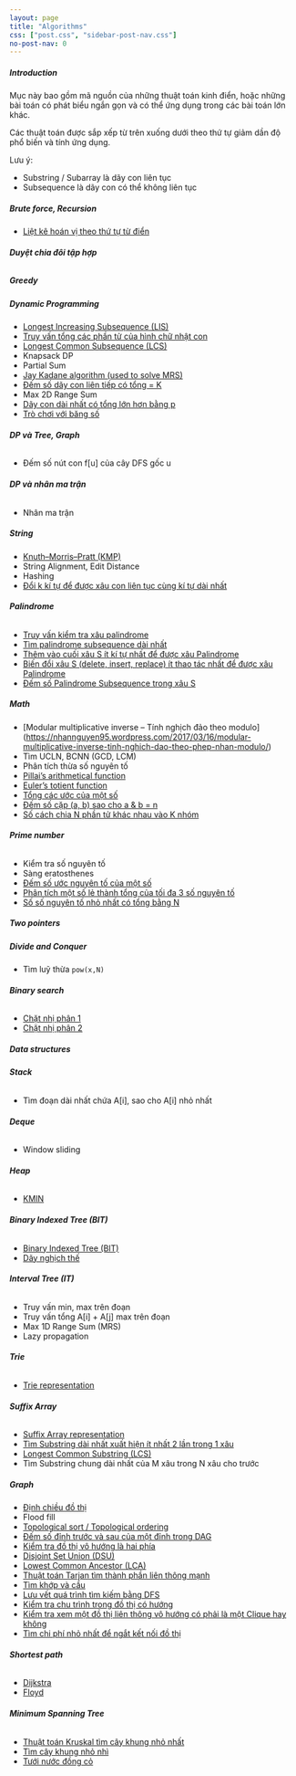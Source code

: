 ```yaml
---
layout: page
title: "Algorithms"
css: ["post.css", "sidebar-post-nav.css"]
no-post-nav: 0
---
```

##### **Introduction**
Mục này bao gồm mã nguồn của những thuật toán kinh điển, hoặc những bài toán có phát biểu ngắn gọn và có thể ứng dụng trong các bài toán lớn khác.

Các thuật toán được sắp xếp từ trên xuống dưới theo thứ tự giảm dần độ phổ biến và tính ứng dụng.

Lưu ý:
+ Substring / Subarray là dãy con liên tục
+ Subsequence là dãy con có thể không liên tục

##### **Brute force, Recursion**
* [Liệt kê hoán vị theo thứ tự từ điển](https://nhannguyen95.wordpress.com/2016/03/07/thuat-toan-liet-ke-hoan-vi-theo-thu-tu-tu-dien/)

###### **Duyệt chia đôi tập hợp**

##### **Greedy**

##### **Dynamic Programming**
* [Longest Increasing Subsequence (LIS)](https://nhannguyen95.wordpress.com/2017/02/27/lis-day-con-tang-dai-nhat/)
* [Truy vấn tổng các phần tử của hình chữ nhật con](https://nhannguyen95.github.io/2017/08/01/truy-van-tong-phan-tu-cua-hinh-chu-nhat-con)
* [Longest Common Subsequence (LCS)](https://nhannguyen95.github.io/2017/08/02/day-con-chung-khong-lien-ke-dai-nhat)
* Knapsack DP
* Partial Sum
* [Jay Kadane algorithm (used to solve MRS)](https://nhannguyen95.wordpress.com/2017/03/23/day-con-lien-tiep-co-tong-lon-nhat/)
* [Đếm số dãy con liên tiếp có tổng = K](http://codeforces.com/problemset/problem/165/C)
* Max 2D Range Sum
* [Dãy con dài nhất có tổng lớn hơn bằng p](https://nhannguyen95.github.io/2017/08/02/day-con-dai-nhat-co-tong-lon-hon-bang-p)
* [Trò chơi với băng số](https://nhannguyen95.github.io/2017/08/02/tro-choi-voi-bang-so)

###### **DP và Tree, Graph**
* Đếm số nút con f[u] của cây DFS gốc u

###### **DP và nhân ma trận**
* Nhân ma trận

##### **String**
* [Knuth–Morris–Pratt (KMP)](https://nhannguyen95.wordpress.com/2017/02/27/kmp/)
* String Alignment, Edit Distance
* Hashing
* [Đổi k kí tự để được xâu con liên tục cùng kí tự dài nhất](https://nhannguyen95.github.io/2017/07/21/doi-k-ki-tu-de-duoc-xau-con-lien-tuc-cung-ki-tu-dai-nhat)

###### **Palindrome**
* [Truy vấn kiểm tra xâu palindrome](https://nhannguyen95.github.io/2017/08/01/truy-van-kiem-tra-xau-palindrome)
* [Tìm palindrome subsequence dài nhất](https://nhannguyen95.github.io/2017/08/01/tim-xau-con-palindrome-dai-nhat)
* [Thêm vào cuối xâu S ít kí tự nhất để được xâu Palindrome](https://nhannguyen95.wordpress.com/2017/03/02/uva-11475-extend-to-palindrome/)
* [Biến đổi xâu S (delete, insert, replace) ít thao tác nhất để được xâu Palindrome](https://nhannguyen95.wordpress.com/2017/03/12/uva-10739-string-to-palindrome/)
* [Đếm số Palindrome Subsequence trong xâu S](https://nhannguyen95.wordpress.com/2017/03/13/uva-10617-again-palindrome/)


##### **Math**
* [Modular multiplicative inverse – Tính nghịch đảo theo modulo] (https://nhannguyen95.wordpress.com/2017/03/16/modular-multiplicative-inverse-tinh-nghich-dao-theo-phep-nhan-modulo/)
* Tìm UCLN, BCNN (GCD, LCM)
* Phân tích thừa số nguyên tố
* [Pillai’s arithmetical function](https://nhannguyen95.wordpress.com/2017/02/01/pillais-arithmetical-function-thuat-toan-tinh-ham-pillai/)
* [Euler’s totient function](https://nhannguyen95.wordpress.com/2017/02/01/978/)
* [Tổng các ước của một số](https://nhannguyen95.github.io/2017/08/01/tong-cac-uoc-cua-mot-so)
* [Đếm số cặp (a, b) sao cho a & b = n](https://nhannguyen95.github.io/2017/07/30/dem-so-cap-(a,b)-sao-cho-a&b=n)
* [Số cách chia N phần tử khác nhau vào K nhóm](https://nhannguyen95.github.io/2017/08/09/so-cach-chia-n-phan-tu-khac-nhau-thanh-k-nhom)

###### **Prime number**
* Kiểm tra số nguyên tố
* Sàng eratosthenes
* [Đếm số ước nguyên tố của một số](https://nhannguyen95.github.io/2017/07/28/dem-so-uoc-nguyen-to-cua-mot-so)
* [Phân tích một số lẻ thành tổng của tối đa 3 số nguyên tố](https://nhannguyen95.github.io/2017/07/30/phan-tich-mot-so-le-thanh-tong-cua-toi-da-3-so-nguyen-to)
* [Số số nguyên tố nhỏ nhất có tổng bằng N](https://nhannguyen95.github.io/2017/07/21/so-so-nguyen-to-nho-nhat-co-tong-bang-n)

##### **Two pointers**

##### **Divide and Conquer**
* Tìm luỹ thừa `pow(x,N)`

###### **Binary search**
* [Chặt nhị phân 1](https://nhannguyen95.wordpress.com/2015/11/30/chat-nhi-phan-va-cac-bien-the/)
* [Chặt nhị phân 2](https://nhannguyen95.wordpress.com/2016/02/21/chat-nhi-phan-va-cac-bien-the-part-2/)

##### **Data structures**

###### **Stack**
* Tìm đoạn dài nhất chứa A[i], sao cho A[i] nhỏ nhất

###### **Deque**
* Window sliding

###### **Heap**
* [KMIN](https://nhannguyen95.github.io/2017/08/04/KMIN)

###### **Binary Indexed Tree (BIT)**
* [Binary Indexed Tree (BIT)](https://nhannguyen95.github.io/2017/08/01/binary-indexed-tree)
* [Dãy nghịch thế](https://nhannguyen95.github.io/2017/08/01/day-nghich-the)

###### **Interval Tree (IT)**
* Truy vấn min, max trên đoạn
* Truy vấn tổng A[i] + A[j] max trên đoạn
* Max 1D Range Sum (MRS)
* Lazy propagation

###### **Trie**
* [Trie representation](https://nhannguyen95.wordpress.com/2017/03/18/trie/)

###### **Suffix Array**
* [Suffix Array representation](https://nhannguyen95.wordpress.com/2017/03/16/suffix-array/)
* [Tìm Substring dài nhất xuất hiện ít nhất 2 lần trong 1 xâu](https://nhannguyen95.wordpress.com/2017/03/17/uva-1223-editor/)
* [Longest Common Substring (LCS)](https://nhannguyen95.wordpress.com/2017/03/17/uva-760-dna-sequencing/)
* Tìm Substring chung dài nhất của M xâu trong N xâu cho trước

##### **Graph**
* [Định chiều đồ thị](https://nhannguyen95.wordpress.com/2017/04/10/dinh-chieu-do-thi/)
* Flood fill
* [Topological sort / Topological ordering](https://nhannguyen95.wordpress.com/2017/04/11/tim-thu-tu-topo-trong-dag/)
* [Đếm số đỉnh trước và sau của một đỉnh trong DAG](https://nhannguyen95.wordpress.com/2016/09/16/count-number-of-predecessors-and-successors-of-each-vertex-in-a-dag/)
* [Kiểm tra đồ thị vô hướng là hai phía](https://nhannguyen95.wordpress.com/2016/08/10/kiem-tra-do-thi-2-phia/)
* [Disjoint Set Union (DSU)](https://nhannguyen95.github.io/2017/07/30/disjoint-set-union)
* [Lowest Common Ancestor (LCA)](https://nhannguyen95.github.io/2017/07/27/lowest-common-ancestor)
* [Thuật toán Tarjan tìm thành phần liên thông mạnh](https://nhannguyen95.github.io/2017/08/04/thuat-toan-tarjan-tim-thanh-phan-lien-thong-manh)
* [Tìm khớp và cầu](https://nhannguyen95.github.io/2017/08/04/tim-khop-va-cau)
* [Lưu vết quá trình tìm kiếm bằng DFS](https://nhannguyen95.wordpress.com/2017/03/25/luu-vet-qua-trinh-tim-kiem-bang-dfs/)
* [Kiểm tra chu trình trong đồ thị có hướng](https://nhannguyen95.github.io/2017/07/21/kiem-tra-chu-trinh-trong-do-thi-co-huong)
* [Kiểm tra xem một đồ thị  liên thông vô hướng có phải là một Clique hay không](http://codeforces.com/contest/771/problem/A)
* [Tìm chi phí nhỏ nhất để ngắt kết nối đồ thị](https://nhannguyen95.github.io/2017/07/19/tim-chi-phi-nho-nhat-de-ngat-ket-noi-do-thi)

###### **Shortest path**
* [Dijkstra](https://nhannguyen95.github.io/2017/07/21/dijkstra)
* [Floyd](https://nhannguyen95.github.io/2017/08/09/floyd)

###### **Minimum Spanning Tree**
* [Thuật toán Kruskal tìm cây khung nhỏ nhất](https://nhannguyen95.github.io/2017/08/03/cay-khung-nho-nhat)
* [Tìm cây khung nhỏ nhì](https://nhannguyen95.wordpress.com/2017/04/15/thuat-toan-kruskal-tim-cay-khung-nho-nhi-minimum-spanning-tree/)
* [Tưới nước đồng cỏ](https://nhannguyen95.github.io/2017/08/04/tuoi-nuoc-dong-co)
